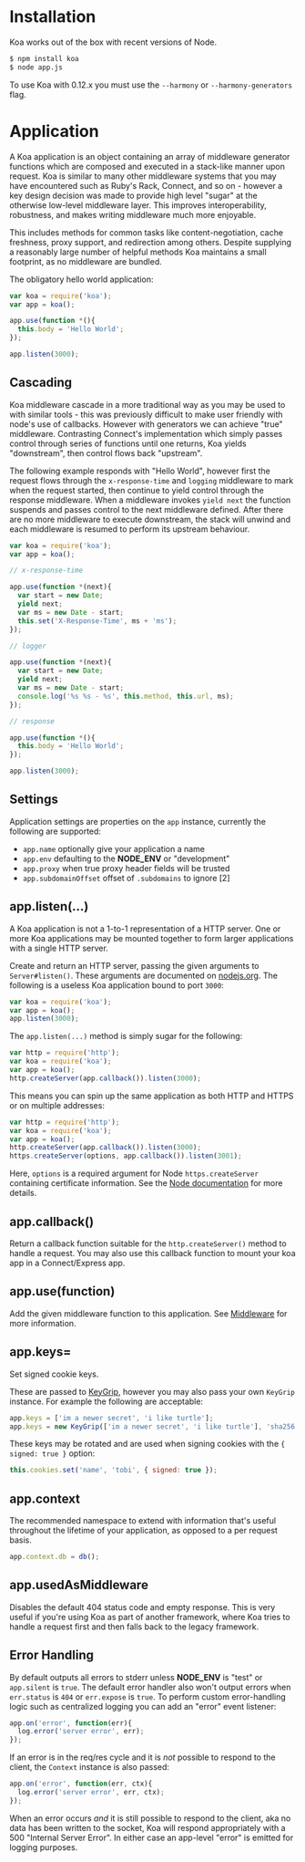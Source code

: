 # Installation

Koa works out of the box with recent versions of Node.

```bash
$ npm install koa
$ node app.js
```

To use Koa with 0.12.x you must use the `--harmony` or `--harmony-generators` flag.

# Application

  A Koa application is an object containing an array of middleware generator functions
  which are composed and executed in a stack-like manner upon request. Koa is similar to many
  other middleware systems that you may have encountered such as Ruby's Rack, Connect, and so on -
  however a key design decision was made to provide high level "sugar" at the otherwise low-level
  middleware layer. This improves interoperability, robustness, and makes writing middleware much
  more enjoyable.

  This includes methods for common tasks like content-negotiation, cache freshness, proxy support, and redirection
  among others. Despite supplying a reasonably large number of helpful methods Koa maintains a small footprint, as
  no middleware are bundled.

  The obligatory hello world application:

```js
var koa = require('koa');
var app = koa();

app.use(function *(){
  this.body = 'Hello World';
});

app.listen(3000);
```

## Cascading

  Koa middleware cascade in a more traditional way as you may be used to with similar tools -
  this was previously difficult to make user friendly with node's use of callbacks.
  However with generators we can achieve "true" middleware. Contrasting Connect's implementation which
  simply passes control through series of functions until one returns, Koa yields "downstream", then
  control flows back "upstream".

  The following example responds with "Hello World", however first the request flows through
  the `x-response-time` and `logging` middleware to mark when the request started, then continue
  to yield control through the response middleware. When a middleware invokes `yield next`
  the function suspends and passes control to the next middleware defined. After there are no more
  middleware to execute downstream, the stack will unwind and each middleware is resumed to perform
  its upstream behaviour.

```js
var koa = require('koa');
var app = koa();

// x-response-time

app.use(function *(next){
  var start = new Date;
  yield next;
  var ms = new Date - start;
  this.set('X-Response-Time', ms + 'ms');
});

// logger

app.use(function *(next){
  var start = new Date;
  yield next;
  var ms = new Date - start;
  console.log('%s %s - %s', this.method, this.url, ms);
});

// response

app.use(function *(){
  this.body = 'Hello World';
});

app.listen(3000);
```

## Settings

  Application settings are properties on the `app` instance, currently
  the following are supported:

  - `app.name` optionally give your application a name
  - `app.env` defaulting to the __NODE_ENV__ or "development"
  - `app.proxy` when true proxy header fields will be trusted
  - `app.subdomainOffset` offset of `.subdomains` to ignore [2]

## app.listen(...)

  A Koa application is not a 1-to-1 representation of a HTTP server.
  One or more Koa applications may be mounted together to form larger
  applications with a single HTTP server.

  Create and return an HTTP server, passing the given arguments to
  `Server#listen()`. These arguments are documented on [nodejs.org](http://nodejs.org/api/http.html#http_server_listen_port_hostname_backlog_callback). The following is a useless Koa application bound to port `3000`:

```js
var koa = require('koa');
var app = koa();
app.listen(3000);
```

  The `app.listen(...)` method is simply sugar for the following:

```js
var http = require('http');
var koa = require('koa');
var app = koa();
http.createServer(app.callback()).listen(3000);
```

  This means you can spin up the same application as both HTTP and HTTPS
  or on multiple addresses:

```js
var http = require('http');
var koa = require('koa');
var app = koa();
http.createServer(app.callback()).listen(3000);
https.createServer(options, app.callback()).listen(3001);
```

Here, `options` is a required argument for Node `https.createServer` containing certificate information. See the [Node documentation](https://nodejs.org/api/https.html#https_https_createserver_options_requestlistener) for more details.

## app.callback()

  Return a callback function suitable for the `http.createServer()`
  method to handle a request.
  You may also use this callback function to mount your koa app in a
  Connect/Express app.

## app.use(function)

  Add the given middleware function to this application. See [Middleware](https://github.com/koajs/koa/wiki#middleware) for
  more information.

## app.keys=

 Set signed cookie keys.

 These are passed to [KeyGrip](https://github.com/jed/keygrip),
 however you may also pass your own `KeyGrip` instance. For
 example the following are acceptable:

```js
app.keys = ['im a newer secret', 'i like turtle'];
app.keys = new KeyGrip(['im a newer secret', 'i like turtle'], 'sha256');
```

  These keys may be rotated and are used when signing cookies
  with the `{ signed: true }` option:

```js
this.cookies.set('name', 'tobi', { signed: true });
```

## app.context

  The recommended namespace to extend with information that's useful
  throughout the lifetime of your application, as opposed to a per request basis.

```js
app.context.db = db();
```

## app.usedAsMiddleware

  Disables the default 404 status code and empty response.
  This is very useful if you're using Koa as part of another framework, where Koa tries
  to handle a request first and then falls back to the legacy framework.

## Error Handling

  By default outputs all errors to stderr unless __NODE_ENV__ is "test" or `app.silent` is `true`.
  The default error handler also won't output errors when `err.status` is `404` or `err.expose` is `true`.
  To perform custom error-handling logic such as centralized logging you can add an "error" event listener:

```js
app.on('error', function(err){
  log.error('server error', err);
});
```

  If an error is in the req/res cycle and it is _not_ possible to respond to the client, the `Context` instance is also passed:

```js
app.on('error', function(err, ctx){
  log.error('server error', err, ctx);
});
```

  When an error occurs _and_ it is still possible to respond to the client, aka no data has been written to the socket, Koa will respond
  appropriately with a 500 "Internal Server Error". In either case
  an app-level "error" is emitted for logging purposes.
